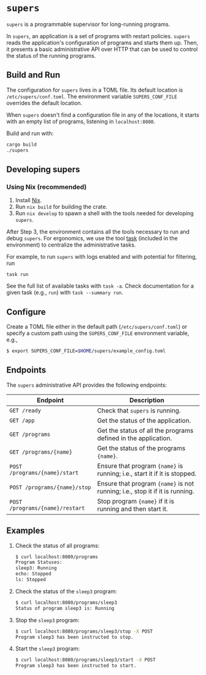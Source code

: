 # `supers`

`supers` is a programmable supervisor for long-running programs. 

In `supers`, an application is a set of programs with restart policies. `supers` reads the application's configuration of programs and starts them up. Then, it presents a basic administrative API over HTTP that can be used to control the status of the running programs.

## Build and Run

The configuration for `supers` lives in a TOML file. Its default location is `/etc/supers/conf.toml`. The environment variable `SUPERS_CONF_FILE` overrides the default location.

When `supers` doesn't find a configuration file in any of the locations, it starts with an empty list of programs, listening in `localhost:8080`.

Build and run with:

```bash
cargo build
./supers
```

## Developing supers

### Using Nix (recommended)

1. Install [Nix](https://nixos.org/download.html).
2. Run `nix build` for building the crate.
3. Run `nix develop` to spawn a shell with the tools needed for developing `supers`.

After Step 3, the environment contains all the tools necessary to run and debug `supers`. For ergonomics, we use the tool [task](https://taskfile.dev) (included in the environment) to centralize the administrative tasks.

For example, to run `supers` with logs enabled and with potential for filtering, run

```
task run
```

See the full list of available tasks with `task -a`. Check documentation for a given task (e.g., `run`) with `task --summary run`.

## Configure

Create a TOML file either in the default path (`/etc/supers/conf.toml`) or specify a custom path using the `SUPERS_CONF_FILE` environment variable, e.g., 

```bash
$ export SUPERS_CONF_FILE=$HOME/supers/example_config.toml
```


## Endpoints

The `supers` administrative API provides the following endpoints:

Endpoint | Description 
-------- | -----------
`GET /ready` | Check that `supers` is running.
`GET /app` | Get the status of the application.
`GET /programs` | Get the status of all the programs defined in the application.
`GET /programs/{name}` | Get the status of the programs `{name}`.
`POST /programs/{name}/start` | Ensure that program `{name}` is running; i.e., start it if it is stopped.
`POST /programs/{name}/stop` | Ensure that program `{name}` is not running; i.e., stop it if it is running.
`POST /programs/{name}/restart` | Stop program `{name}` if it is running and then start it.

## Examples

1) Check the status of all programs: 

    ```bash
    $ curl localhost:8080/programs
    Program Statuses:
    sleep3: Running
    echo: Stopped
    ls: Stopped
    ```

2) Check the status of the `sleep3` program:

    ```bash
    $ curl localhost:8080/programs/sleep3
    Status of program sleep3 is: Running
    ```

3) Stop the `sleep3` program:

    ```bash
    $ curl localhost:8080/programs/sleep3/stop -X POST
    Program sleep3 has been instructed to stop.
    ```

4) Start the `sleep3` program:

    ```bash
    $ curl localhost:8080/programs/sleep3/start -X POST
    Program sleep3 has been instructed to start.
    ```